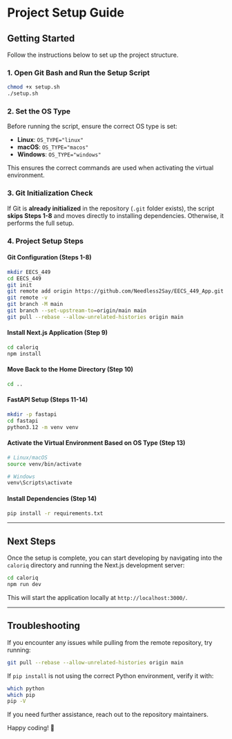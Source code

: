# Project Setup Guide

## Getting Started

Follow the instructions below to set up the project structure.

### 1. Open Git Bash and Run the Setup Script

```bash
chmod +x setup.sh
./setup.sh
```

### 2. Set the OS Type

Before running the script, ensure the correct OS type is set:

- **Linux**: `OS_TYPE="linux"`
- **macOS**: `OS_TYPE="macos"`
- **Windows**: `OS_TYPE="windows"`

This ensures the correct commands are used when activating the virtual environment.

### 3. Git Initialization Check

If Git is **already initialized** in the repository (`.git` folder exists), the script **skips Steps 1-8** and moves directly to installing dependencies. Otherwise, it performs the full setup.

### 4. Project Setup Steps

#### Git Configuration (Steps 1-8)

```bash
mkdir EECS_449
cd EECS_449
git init
git remote add origin https://github.com/Needless2Say/EECS_449_App.git
git remote -v
git branch -M main
git branch --set-upstream-to=origin/main main
git pull --rebase --allow-unrelated-histories origin main
```

#### Install Next.js Application (Step 9)

```bash
cd caloriq
npm install
```

#### Move Back to the Home Directory (Step 10)

```bash
cd ..
```

#### FastAPI Setup (Steps 11-14)

```bash
mkdir -p fastapi
cd fastapi
python3.12 -m venv venv
```

#### Activate the Virtual Environment Based on OS Type (Step 13)

```bash
# Linux/macOS
source venv/bin/activate

# Windows
venv\Scripts\activate
```

#### Install Dependencies (Step 14)

```bash
pip install -r requirements.txt
```

---

## Next Steps

Once the setup is complete, you can start developing by navigating into the `caloriq` directory and running the Next.js development server:

```bash
cd caloriq
npm run dev
```

This will start the application locally at `http://localhost:3000/`.

---

## Troubleshooting

If you encounter any issues while pulling from the remote repository, try running:

```bash
git pull --rebase --allow-unrelated-histories origin main
```

If `pip install` is not using the correct Python environment, verify it with:

```bash
which python
which pip
pip -V
```

If you need further assistance, reach out to the repository maintainers.

Happy coding! 🚀
